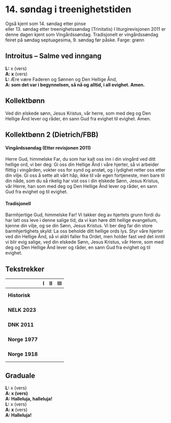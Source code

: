 # 14. søndag i treenighetstiden

Også kjent som 14. søndag etter pinse  
eller 13. søndag etter treenighetssøndag (Trinitatis)
I liturgirevisjonen 2011 er denne dagen kjent som Vingårdssøndag. Tradisjonelt er vingårdssøndag feiret på søndag septuagesima, 9. søndag før påske. 
Farge: grønn  

## Introitus – Salme ved inngang

**L:** x (vers)  
**A: x** (vers)  
**L:** Ære være Faderen og Sønnen og Den Hellige Ånd,  
**A: som det var i begynnelsen, så nå og alltid, i all evighet. Amen.**  

## Kollektbønn

Ved din elskede sønn, Jesus Kristus, vår herre, som med deg og Den Hellige Ånd lever og råder, én sann Gud fra evighet til evighet. Amen.

## Kollektbønn 2 (Dietrich/FBB)

#### Vingårdssøndag (Etter revisjonen 2011)

Herre Gud, himmelske Far, du som har kalt oss inn i din vingård ved ditt hellige ord, vi ber deg: Gi oss din Hellige Ånd i våre hjerter, så vi arbeider flittig i vingården, vokter oss for synd og anstøt, og i lydighet retter oss etter din vilje. Gi oss å sette alt vårt håp, ikke til vår egen fortjeneste, men bare til din nåde, som du så rikelig har vist oss i din elskede Sønn, Jesus Kristus, vår Herre, han som med deg og Den Hellige Ånd lever og råder, en sann Gud fra evighet og til evighet.

#### Tradisjonell

Barmhjertige Gud, himmelske Far! Vi takker deg av hjertets grunn fordi du har latt oss leve i denne salige tid, da vi kan høre ditt hellige evangelium, kjenne din vilje, og se din Sønn, Jesus Kristus. Vi ber deg far din store barmhjertighets skyld: La oss beholde ditt hellige ords lys. Styr våre hjerter ved din Hellige Ånd, så vi aldri faller fra Ordet, men holder fast ved det inntil vi blir evig salige, ved din elskede Sønn, Jesus Kristus, vår Herre, som med deg og Den Hellige Ånd lever og råder, en sann Gud fra evighet og til evighet.

## Tekstrekker

| |**I**|**II**|**III**|
|:---|:---:|:---:|:---:|
|**Historisk**| <br> <br> | <br> <br> | <br> <br> |
|**NELK 2023**| <br> <br> | <br> <br> | <br> <br> |
|**DNK 2011**| <br> <br> | <br> <br> | <br> <br> |
|**Norge 1977**| <br> <br> | <br> <br> | <br> <br> |
|**Norge 1918**| <br> <br> | <br> <br> | <br> <br> |

## Graduale

**L:** x (vers)  
**A: x (vers)**  
**A: Halleluja, halleluja!**  
**L:** x (vers)  
**A: x** (vers)  
**A: Halleluja!** 